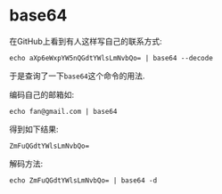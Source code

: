 # base64

在GitHub上看到有人这样写自己的联系方式:

`echo aXp6eWxpYW5nQGdtYWlsLmNvbQo= | base64 --decode`

于是查询了一下`base64`这个命令的用法.

编码自己的邮箱如:  

`echo fan@gmail.com | base64`

得到如下结果: 

	ZmFuQGdtYWlsLmNvbQo=

解码方法: 

`echo ZmFuQGdtYWlsLmNvbQo= | base64 -d`


